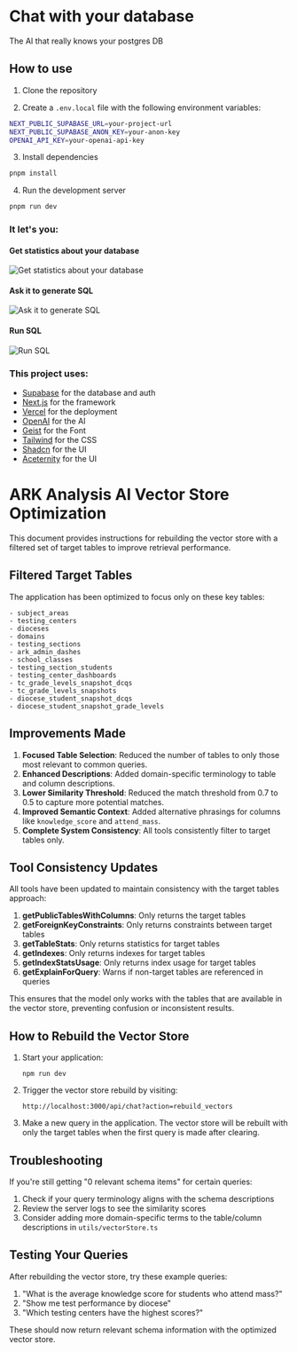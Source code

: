 # Chat with your database

The AI that really knows your postgres DB

## How to use

1. Clone the repository

2. Create a `.env.local` file with the following environment variables:

```bash
NEXT_PUBLIC_SUPABASE_URL=your-project-url
NEXT_PUBLIC_SUPABASE_ANON_KEY=your-anon-key
OPENAI_API_KEY=your-openai-api-key
```

3. Install dependencies

```bash
pnpm install
```

4. Run the development server

```bash
pnpm run dev
```

### It let's you:

#### Get statistics about your database

![Get statistics about your database](/stats.png)

#### Ask it to generate SQL

![Ask it to generate SQL](/sql.png)

#### Run SQL

![Run SQL](/run-sql.png)

### This project uses:
- [Supabase](https://supabase.com/) for the database and auth
- [Next.js](https://nextjs.org/) for the framework
- [Vercel](https://vercel.com/) for the deployment
- [OpenAI](https://openai.com/) for the AI
- [Geist](https://vercel.com/font) for the Font
- [Tailwind](https://tailwindcss.com/) for the CSS
- [Shadcn](https://ui.shadcn.com/) for the UI
- [Aceternity](https://aceternity.com/) for the UI

# ARK Analysis AI Vector Store Optimization

This document provides instructions for rebuilding the vector store with a filtered set of target tables to improve retrieval performance.

## Filtered Target Tables

The application has been optimized to focus only on these key tables:

```
- subject_areas
- testing_centers
- dioceses
- domains
- testing_sections
- ark_admin_dashes
- school_classes
- testing_section_students
- testing_center_dashboards
- tc_grade_levels_snapshot_dcqs
- tc_grade_levels_snapshots
- diocese_student_snapshot_dcqs
- diocese_student_snapshot_grade_levels
```

## Improvements Made

1. **Focused Table Selection**: Reduced the number of tables to only those most relevant to common queries.
2. **Enhanced Descriptions**: Added domain-specific terminology to table and column descriptions.
3. **Lower Similarity Threshold**: Reduced the match threshold from 0.7 to 0.5 to capture more potential matches.
4. **Improved Semantic Context**: Added alternative phrasings for columns like `knowledge_score` and `attend_mass`.
5. **Complete System Consistency**: All tools consistently filter to target tables only.

## Tool Consistency Updates

All tools have been updated to maintain consistency with the target tables approach:

1. **getPublicTablesWithColumns**: Only returns the target tables
2. **getForeignKeyConstraints**: Only returns constraints between target tables
3. **getTableStats**: Only returns statistics for target tables
4. **getIndexes**: Only returns indexes for target tables
5. **getIndexStatsUsage**: Only returns index usage for target tables
6. **getExplainForQuery**: Warns if non-target tables are referenced in queries

This ensures that the model only works with the tables that are available in the vector store, preventing confusion or inconsistent results.

## How to Rebuild the Vector Store

1. Start your application:
   ```
   npm run dev
   ```

2. Trigger the vector store rebuild by visiting:
   ```
   http://localhost:3000/api/chat?action=rebuild_vectors
   ```

3. Make a new query in the application. The vector store will be rebuilt with only the target tables when the first query is made after clearing.

## Troubleshooting

If you're still getting "0 relevant schema items" for certain queries:

1. Check if your query terminology aligns with the schema descriptions
2. Review the server logs to see the similarity scores
3. Consider adding more domain-specific terms to the table/column descriptions in `utils/vectorStore.ts`

## Testing Your Queries

After rebuilding the vector store, try these example queries:

1. "What is the average knowledge score for students who attend mass?"
2. "Show me test performance by diocese"
3. "Which testing centers have the highest scores?"

These should now return relevant schema information with the optimized vector store.

